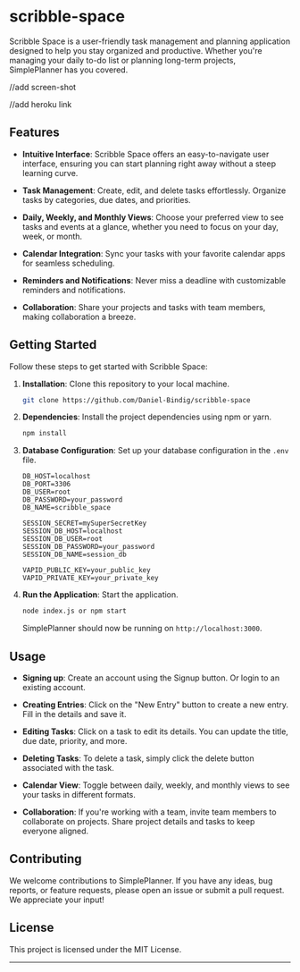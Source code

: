 # scribble-space


Scribble Space is a user-friendly task management and planning application designed to help you stay organized and productive. Whether you're managing your daily to-do list or planning long-term projects, SimplePlanner has you covered.

//add screen-shot

//add heroku link


## Features

- **Intuitive Interface**: Scribble Space offers an easy-to-navigate user interface, ensuring you can start planning right away without a steep learning curve.

- **Task Management**: Create, edit, and delete tasks effortlessly. Organize tasks by categories, due dates, and priorities.

- **Daily, Weekly, and Monthly Views**: Choose your preferred view to see tasks and events at a glance, whether you need to focus on your day, week, or month.

- **Calendar Integration**: Sync your tasks with your favorite calendar apps for seamless scheduling.

- **Reminders and Notifications**: Never miss a deadline with customizable reminders and notifications.

- **Collaboration**: Share your projects and tasks with team members, making collaboration a breeze.


## Getting Started

Follow these steps to get started with Scribble Space:

1. **Installation**: Clone this repository to your local machine.

   ```bash
   git clone https://github.com/Daniel-Bindig/scribble-space
   ```

2. **Dependencies**: Install the project dependencies using npm or yarn.

   ```bash
   npm install
   ```


4. **Database Configuration**: Set up your database configuration in the `.env` file.

   ```env
   DB_HOST=localhost
   DB_PORT=3306
   DB_USER=root
   DB_PASSWORD=your_password
   DB_NAME=scribble_space

   SESSION_SECRET=mySuperSecretKey
   SESSION_DB_HOST=localhost
   SESSION_DB_USER=root
   SESSION_DB_PASSWORD=your_password
   SESSION_DB_NAME=session_db

   VAPID_PUBLIC_KEY=your_public_key
   VAPID_PRIVATE_KEY=your_private_key
   ```

5. **Run the Application**: Start the application.

   ```bash
   node index.js or npm start 
   ```

   SimplePlanner should now be running on `http://localhost:3000`.

## Usage
- **Signing up**: Create an account using the Signup button. Or login to an existing account.

- **Creating Entries**: Click on the "New Entry" button to create a new entry. Fill in the details and save it.

- **Editing Tasks**: Click on a task to edit its details. You can update the title, due date, priority, and more.

- **Deleting Tasks**: To delete a task, simply click the delete button associated with the task.

- **Calendar View**: Toggle between daily, weekly, and monthly views to see your tasks in different formats.

- **Collaboration**: If you're working with a team, invite team members to collaborate on projects. Share project details and tasks to keep everyone aligned.

## Contributing

We welcome contributions to SimplePlanner. If you have any ideas, bug reports, or feature requests, please open an issue or submit a pull request. We appreciate your input!

## License

This project is licensed under the MIT License. 

---

